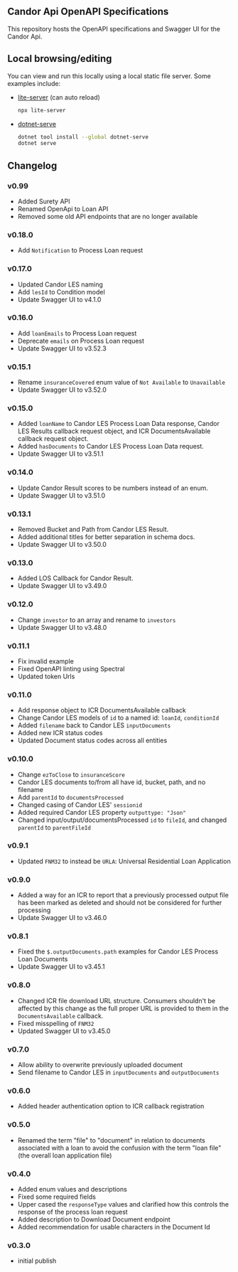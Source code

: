 ## Candor Api OpenAPI Specifications

This repository hosts the OpenAPI specifications and Swagger UI for the Candor Api. 

## Local browsing/editing

You can view and run this locally using a local static file server. Some examples include:

- [lite-server](https://github.com/johnpapa/lite-server) (can auto reload)

    ```sh
    npx lite-server
    ```

- [dotnet-serve](https://github.com/natemcmaster/dotnet-serve)

    ```sh
    dotnet tool install --global dotnet-serve
    dotnet serve
    ```

## Changelog

### v0.99
 - Added Surety API
 - Renamed OpenApi to Loan API
 - Removed some old API endpoints that are no longer available

### v0.18.0
- Add `Notification` to Process Loan request

### v0.17.0
- Updated Candor LES naming
- Add `lesId` to Condition model
- Update Swagger UI to v4.1.0

### v0.16.0
- Add `loanEmails` to Process Loan request
- Deprecate `emails` on Process Loan request
- Update Swagger UI to v3.52.3

### v0.15.1
- Rename `insuranceCovered` enum value of `Not Available` to `Unavailable`
- Update Swagger UI to v3.52.0

### v0.15.0
- Added `loanName` to Candor LES Process Loan Data response, Candor LES Results callback request object, and ICR DocumentsAvailable callback request object.
- Added `hasDocuments` to Candor LES Process Loan Data request.
- Update Swagger UI to v3.51.1

### v0.14.0
- Update Candor Result scores to be numbers instead of an enum.
- Update Swagger UI to v3.51.0

### v0.13.1
- Removed Bucket and Path from Candor LES Result.
- Added additional titles for better separation in schema docs.
- Update Swagger UI to v3.50.0

### v0.13.0
- Added LOS Callback for Candor Result.
- Update Swagger UI to v3.49.0

### v0.12.0
- Change `investor` to an array and rename to `investors`
- Update Swagger UI to v3.48.0

### v0.11.1
- Fix invalid example
- Fixed OpenAPI linting using Spectral
- Updated token Urls

### v0.11.0
- Add response object to ICR DocumentsAvailable callback
- Change Candor LES models of `id` to a named id: `loanId`, `conditionId`
- Added `filename` back to Candor LES `inputDocuments`
- Added new ICR status codes
- Updated Document status codes across all entities

### v0.10.0
- Change `ezToClose` to `insuranceScore`
- Candor LES documents to/from all have id, bucket, path, and no filename
- Add `parentId` to `documentsProcessed`
- Changed casing of Candor LES' `sessionid`
- Added required Candor LES property `outputtype: "Json"`
- Changed input/output/documentsProcessed `id` to `fileId`, and changed `parentId` to `parentFileId`

### v0.9.1
- Updated `FNM32` to instead be `URLA`: Universal Residential Loan Application

### v0.9.0
- Added a way for an ICR to report that a previously processed output file has been marked as deleted and should not be considered for further processing
- Update Swagger UI to v3.46.0

### v0.8.1
- Fixed the `$.outputDocuments.path` examples for Candor LES Process Loan Documents
- Update Swagger UI to v3.45.1

### v0.8.0
- Changed ICR file download URL structure. Consumers shouldn't be affected by this change as the full proper URL is provided to them in the `DocumentsAvailable` callback.
- Fixed misspelling of `FNM32`
- Updated Swagger UI to v3.45.0

### v0.7.0
- Allow ability to overwrite previously uploaded document
- Send filename to Candor LES in `inputDocuments` and `outputDocuments`

### v0.6.0
- Added header authentication option to ICR callback registration

### v0.5.0
- Renamed the term "file" to "document" in relation to documents associated with a loan to avoid the confusion with the term "loan file" (the overall loan application file)

### v0.4.0
- Added enum values and descriptions
- Fixed some required fields
- Upper cased the `responseType` values and clarified how this controls the response of the process loan request
- Added description to Download Document endpoint
- Added recommendation for usable characters in the Document Id

### v0.3.0
- initial publish